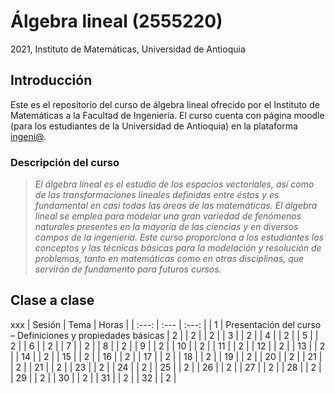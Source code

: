 # Álgebra lineal (2555220)
2021, Instituto de Matemáticas, Universidad de Antioquia

## Introducción
Este es el repositorio del curso de álgebra lineal ofrecido por el Instituto de Matemáticas a la Facultad de Ingeniería. El curso cuenta con página moodle (para los estudiantes de la Universidad de Antioquia) en la plataforma [ingeni@](http://www.ingeniaudea.co/login/index.php).

### Descripción del curso
> *El álgebra lineal es el estudio de los espacios vectoriales, así como de las transformaciones lineales definidas entre éstos y es fundamental en casi todas las áreas de las matemáticas. El álgebra lineal se emplea para modelar una gran variedad de fenómenos naturales presentes en la mayoría de las ciencias y en diversos campos de la ingeniería. Este curso proporciona a los estudiantes los conceptos y las técnicas básicas para la modelación y resolución de problemas, tanto en matemáticas como en otras disciplinas, que servirán de fundamento para futuros cursos.*

## Clase a clase
xxx
| Sesión | Tema | Horas |
| :---:         | :---       | :---:          |
| 1   | Presentación del curso – Definiciones y propiedades básicas | 2 |
| 2   |  | 2 |
| 3   |  | 2 |
| 4   |  | 2 |
| 5   |  | 2 |
| 6   |  | 2 |
| 7   |  | 2 |
| 8   |  | 2 |
| 9   |  | 2 |
| 10  |  | 2 |
| 11  |  | 2 |
| 12  |  | 2 |
| 13  |  | 2 |
| 14  |  | 2 |
| 15  |  | 2 |
| 16  |  | 2 |
| 17  |  | 2 |
| 18  |  | 2 |
| 19  |  | 2 |
| 20  |  | 2 |
| 21  |  | 2 |
| 21  |  | 2 |
| 23  |  | 2 |
| 24  |  | 2 |
| 25  |  | 2 |
| 26  |  | 2 |
| 27  |  | 2 |
| 28  |  | 2 |
| 29  |  | 2 |
| 30  |  | 2 |
| 31  |  | 2 |
| 32  |  | 2 |


